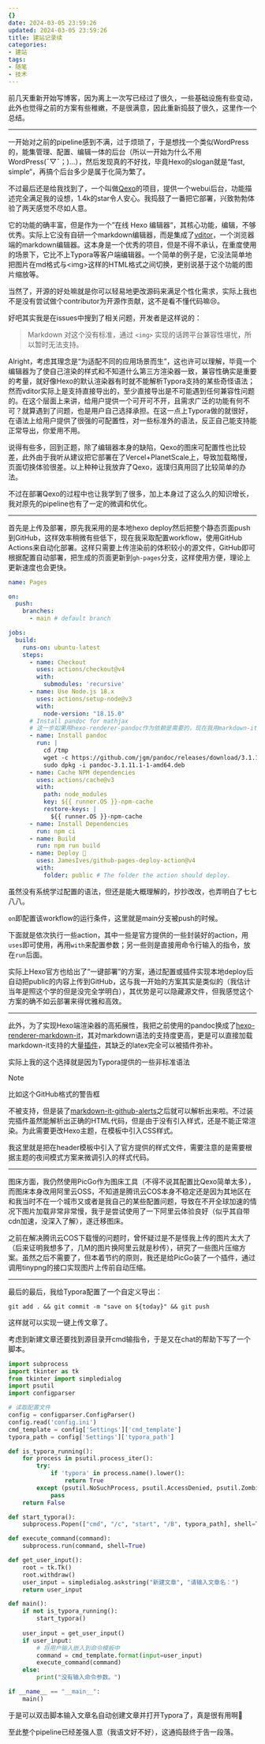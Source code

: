 ```yaml
---
{}
date: 2024-03-05 23:59:26
updated: 2024-03-05 23:59:26
title: 建站记录续
categories:
- 建站
tags:
- 随笔
- 技术
---
```


前几天重新开始写博客，因为离上一次写已经过了很久，一些基础设施有些变动，此外也觉得之前的方案有些稚嫩，不是很满意，因此重新捣鼓了很久，这里作一个总结。

---

一开始对之前的pipeline感到不满，过于烦琐了，于是想找一个类似WordPress的，能集管理、配置、编辑一体的后台（所以一开始为什么不用WordPress(ˉ▽ˉ；)...），然后发现真的不好找，毕竟Hexo的slogan就是“fast, simple“，再搞个后台多少是属于化简为繁了。

不过最后还是给我找到了，一个叫做[Qexo](https://github.com/Qexo/Qexo)的项目，提供一个webui后台，功能描述完全满足我的设想，1.4k的star令人安心。我捣鼓了一番把它部署，兴致勃勃体验了两天感觉不尽如人意。

它的功能的确丰富，但是作为一个”在线 Hexo 编辑器“，其核心功能，编辑，不够优秀。实际上它没有自研一个markdown编辑器，而是集成了[vditor](https://github.com/Vanessa219/vditor)，一个浏览器端的markdown编辑器。这本身是一个优秀的项目，但是不得不承认，在重度使用的场景下，它比不上Typora等客户端编辑器。一个简单的例子是，它没法简单地把图片在md格式与\<img\>这样的HTML格式之间切换，更别说基于这个功能的图片缩放等。

当然了，开源的好处嘛就是你可以轻易地更改源码来满足个性化需求，实际上我也不是没有尝试做个contributor为开源作贡献，这不是看不懂代码嘛😢。

好吧其实我是在issues中搜到了相关问题，开发者是这样说的：

> Markdown 对这个没有标准，通过 `<img>` 实现的话跨平台兼容性堪忧，所以暂时无法支持。

Alright，考虑其理念是“为适配不同的应用场景而生”，这也许可以理解，毕竟一个编辑器为了使自己渲染的样式和不知道什么第三方渲染器一致，兼容性确实是重要的考量，就好像Hexo的默认渲染器有时就不能解析Typora支持的某些奇怪语法；然而vditor实际上是支持直接导出的，至少直接导出是不可能遇到任何兼容性问题的。在这个层面上来讲，给用户提供一个可开可不开，且需求广泛的功能有何不可？就算遇到了问题，也是用户自己选择承担。在这一点上Typora做的就很好，在语法上给用户提供了很强的可配置性，对一些标准外的语法，反正自己能支持能正常导出，你爱用不用。

说得有些多，回到正题，除了编辑器本身的缺陷，Qexo的图床可配置性也比较差，此外由于我听从建议把它部署在了Vercel+PlanetScale上，导致加载略慢，页面切换体验很差。以上种种让我放弃了Qexo，返璞归真用回了比较简单的办法。

不过在部署Qexo的过程中也让我学到了很多，加上本身过了这么久的知识增长，我对原先的pipeline也有了一定的微调和优化。

---

首先是上传及部署，原先我采用的是本地hexo deploy然后把整个静态页面push到GitHub，这样效率稍微有些低下，现在我采取配置workflow，使用GitHub Actions来自动化部署。这样只需要上传渲染前的体积较小的源文件，GitHub即可根据配置自动部署，把生成的页面更新到`gh-pages`分支，这样使用方便，理论上更新速度也会更快。

```yaml
name: Pages

on:
  push:
    branches:
      - main # default branch

jobs:
  build:
    runs-on: ubuntu-latest
    steps:
      - name: Checkout
        uses: actions/checkout@v4
        with:
          submodules: 'recursive'
      - name: Use Node.js 18.x
        uses: actions/setup-node@v3
        with:
          node-version: "18.15.0"
      # Install pandoc for mathjax 
      # 这一步如果用hexo-renderer-pandoc作为依赖是需要的，现在我用markdown-it就不用了。
      - name: Install pandoc
        run: |
          cd /tmp
          wget -c https://github.com/jgm/pandoc/releases/download/3.1.11.1/pandoc-3.1.11.1-1-amd64.deb
          sudo dpkg -i pandoc-3.1.11.1-1-amd64.deb
      - name: Cache NPM dependencies
        uses: actions/cache@v3
        with:
          path: node_modules
          key: ${{ runner.OS }}-npm-cache
          restore-keys: |
            ${{ runner.OS }}-npm-cache
      - name: Install Dependencies
        run: npm ci
      - name: Build
        run: npm run build
      - name: Deploy 🚀
        uses: JamesIves/github-pages-deploy-action@v4
        with:
          folder: public # The folder the action should deploy.
```

虽然没有系统学过配置的语法，但还是能大概理解的，抄抄改改，也弄明白了七七八八。

`on`即配置该workflow的运行条件，这里就是main分支被push的时候。

下面就是依次执行一些action，其中一些是官方提供的一些封装好的action，用`uses`即可使用，再用`with`来配置参数；另一些则是直接用命令行输入的指令，放在`run`后面。

实际上Hexo官方也给出了“一键部署”的方案，通过配置或插件实现本地deploy后自动把public的内容上传到GitHub，这与我一开始的方案其实是类似的（我估计当年是照这个学的但是没完全学明白），其优势是可以隐藏源文件，但我感觉这个方案的确不如云部署来得优雅和高效。

---

此外，为了实现Hexo端渲染器的高拓展性，我把之前使用的pandoc换成了[hexo-renderer-markdown-it](https://github.com/hexojs/hexo-renderer-markdown-it/tree/master)，其对markdown语法的支持度更高，更是可以直接加载markdown-it支持的大量[插件](https://github.com/markdown-it)，其缺乏的latex完全可以被插件弥补。

实际上我的这个选择就是因为Typora提供的一些非标准语法

> [!NOTE]
>
> 比如这个GitHub格式的警告框

不被支持，但是装了[markdown-it-github-alerts](https://github.com/antfu/markdown-it-github-alerts)之后就可以解析出来啦。不过装完插件虽然能解析出正确的HTML代码，但是由于没有引入样式，还是不能正常渲染。为此需要更改Hexo主题，在模板中引入CSS样式。

我这里就是把在header模板中引入了官方提供的样式文件，需要注意的是需要根据主题的夜间模式方案来微调引入的样式代码。

---

图床方面，我仍然使用PicGo作为图床工具（不得不说其配置比Qexo简单太多），而图床本身改用阿里云OSS，不知道是腾讯云COS本身不稳定还是因为其地区在和我当时不在一个城市又或者是我自己的某些配置问题，导致在不开全球加速的情况下图片加载非常非常慢，我于是尝试使用了一下阿里云体验良好（似乎其自带cdn加速，没深入了解），遂迁移图床。

之前在解决腾讯云COS下载慢的问题时，曾怀疑过是不是怪我上传的图片太大了（后来证明我想多了，几M的图片换阿里云就是秒传），研究了一些图片压缩方案。虽然之后不需要了，但本着节约的原则，我还是给PicGo装了一个插件，通过调用tinypng的接口实现图片上传前自动压缩。

---

最后的最后，我给Typora配置了一个自定义导出：

`git add . && git commit -m "save on ${today}" && git push`

这样就可以实现一键上传文章了。

考虑到新建文章还要找到源目录开cmd输指令，于是又在chat的帮助下写了一个脚本。

```python
import subprocess
import tkinter as tk
from tkinter import simpledialog
import psutil
import configparser

# 读取配置文件
config = configparser.ConfigParser()
config.read('config.ini')
cmd_template = config['Settings']['cmd_template']
typora_path = config['Settings']['typora_path']

def is_typora_running():
    for process in psutil.process_iter():
        try:
            if 'typora' in process.name().lower():
                return True
        except (psutil.NoSuchProcess, psutil.AccessDenied, psutil.ZombieProcess):
            pass
    return False

def start_typora():
    subprocess.Popen(["cmd", "/c", "start", "/B", typora_path], shell=True)

def execute_command(command):
    subprocess.run(command, shell=True)

def get_user_input():
    root = tk.Tk()
    root.withdraw()
    user_input = simpledialog.askstring("新建文章", "请输入文章名：")
    return user_input

def main():
    if not is_typora_running():
        start_typora()
    
    user_input = get_user_input()
    if user_input:
        # 将用户输入嵌入到命令模板中
        command = cmd_template.format(input=user_input)
        execute_command(command)
    else:
        print("没有输入命令参数。")

if __name__ == "__main__":
    main()
```

于是可以双击脚本输入文章名自动创建文章并打开Typora了，真是很有用啊🤪

至此整个pipeline已经差强人意（我语文好不好），这通捣鼓终于告一段落。